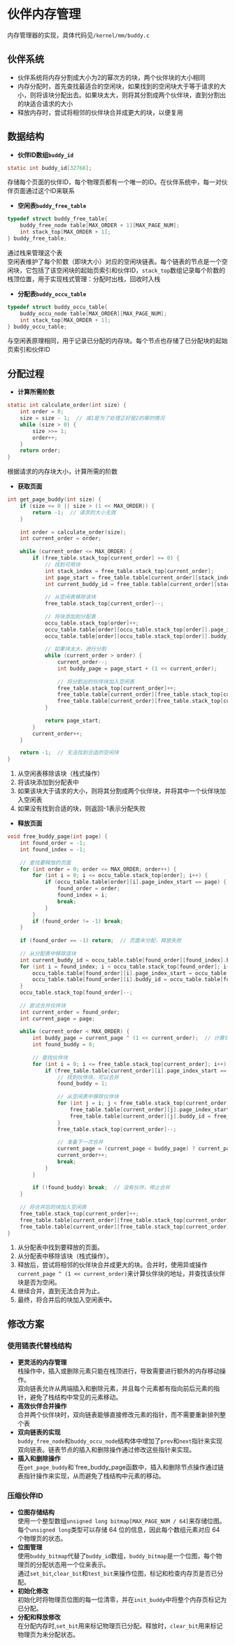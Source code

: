 # 伙伴内存管理

内存管理器的实现，具体代码见`/kernel/mm/buddy.c`

## 伙伴系统
* 伙伴系统将内存分割成大小为2的幂次方的块，两个伙伴块的大小相同
* 内存分配时，首先查找最适合的空闲块，如果找到的空闲块大于等于请求的大小，则将该块分配出去。如果块太大，则将其分割成两个伙伴块，直到分割出的块适合请求的大小
* 释放内存时，尝试将相邻的伙伴块合并成更大的块，以便复用
## 数据结构
* **伙伴ID数组`buddy_id`**  
```c
static int buddy_id[32768];
```
存储每个页面的伙伴ID，每个物理页都有一个唯一的ID。在伙伴系统中，每一对伙伴页面通过这个ID来联系
* **空闲表`buddy_free_table`**  
```c
typedef struct buddy_free_table{
    buddy_free_node table[MAX_ORDER + 1][MAX_PAGE_NUM];
    int stack_top[MAX_ORDER + 1];
} buddy_free_table;
```
通过栈来管理这个表  
空闲表维护了每个阶数（即块大小）对应的空闲块链表。每个链表的节点是一个空闲块，它包括了该空闲块的起始页索引和伙伴ID，`stack_top`数组记录每个阶数的栈顶位置，用于实现栈式管理：分配时出栈，回收时入栈
* **分配表`buddy_occu_table`**  
```c
typedef struct buddy_occu_table{
    buddy_occu_node table[MAX_ORDER][MAX_PAGE_NUM];
    int stack_top[MAX_ORDER + 1];
} buddy_occu_table;
```
与空闲表原理相同，用于记录已分配的内存块。每个节点也存储了已分配块的起始页索引和伙伴ID
## 分配过程
* **计算所需阶数**  
```c
static int calculate_order(int size) {
    int order = 0;
    size = size - 1;  // 减1是为了处理正好是2的幂的情况
    while (size > 0) {
        size >>= 1;
        order++;
    }
    return order;
}
```
根据请求的内存块大小，计算所需的阶数
* **获取页面**
```c
int get_page_buddy(int size) {
    if (size <= 0 || size > (1 << MAX_ORDER)) {
        return -1;  // 请求的大小无效
    }
    
    int order = calculate_order(size);
    int current_order = order;
    
    while (current_order <= MAX_ORDER) {
        if (free_table.stack_top[current_order] >= 0) {
            // 找到可用块
            int stack_index = free_table.stack_top[current_order];
            int page_start = free_table.table[current_order][stack_index].page_index_start;
            int current_buddy_id = free_table.table[current_order][stack_index].buddy_id;
            
            // 从空闲表移除该块
            free_table.stack_top[current_order]--;
            
            // 将块添加到分配表
            occu_table.stack_top[order]++;
            occu_table.table[order][occu_table.stack_top[order]].page_index_start = page_start;
            occu_table.table[order][occu_table.stack_top[order]].buddy_id = current_buddy_id;
            
            // 如果块太大，进行分割
            while (current_order > order) {
                current_order--;
                int buddy_page = page_start + (1 << current_order);
                
                // 将分割出的伙伴块加入空闲表
                free_table.stack_top[current_order]++;
                free_table.table[current_order][free_table.stack_top[current_order]].page_index_start = buddy_page;
                free_table.table[current_order][free_table.stack_top[current_order]].buddy_id = buddy_id[buddy_page];
            }
            
            return page_start;
        }
        current_order++;
    }

    return -1;  // 无法找到合适的空闲块
}
```
1. 从空闲表移除该块（栈式操作）
2. 将该块添加到分配表中
3. 如果该块大于请求的大小，则将其分割成两个伙伴块，并将其中一个伙伴块加入空闲表
4. 如果没有找到合适的块，则返回-1表示分配失败
* **释放页面**
```c
void free_buddy_page(int page) {
    int found_order = -1;
    int found_index = -1;
    
    // 查找要释放的页面
    for (int order = 0; order <= MAX_ORDER; order++) {
        for (int i = 0; i <= occu_table.stack_top[order]; i++) {
            if (occu_table.table[order][i].page_index_start == page) {
                found_order = order;
                found_index = i;
                break;
            }
        }
        if (found_order != -1) break;
    }
    
    if (found_order == -1) return;  // 页面未分配，释放失败
    
    // 从分配表中移除该块
    int current_buddy_id = occu_table.table[found_order][found_index].buddy_id;
    for (int i = found_index; i < occu_table.stack_top[found_order]; i++) {
        occu_table.table[found_order][i].page_index_start = occu_table.table[found_order][i + 1].page_index_start;
        occu_table.table[found_order][i].buddy_id = occu_table.table[found_order][i + 1].buddy_id;
    }
    occu_table.stack_top[found_order]--;
    
    // 尝试合并伙伴块
    int current_order = found_order;
    int current_page = page;
    
    while (current_order < MAX_ORDER) {
        int buddy_page = current_page ^ (1 << current_order);  // 计算伙伴块的地址
        int found_buddy = 0;
        
        // 查找伙伴块
        for (int i = 0; i <= free_table.stack_top[current_order]; i++) {
            if (free_table.table[current_order][i].page_index_start == buddy_page) {
                // 找到伙伴块，可以合并
                found_buddy = 1;
                
                // 从空闲表中移除伙伴块
                for (int j = i; j < free_table.stack_top[current_order]; j++) {
                    free_table.table[current_order][j].page_index_start = free_table.table[current_order][j + 1].page_index_start;
                    free_table.table[current_order][j].buddy_id = free_table.table[current_order][j + 1].buddy_id;
                }
                free_table.stack_top[current_order]--;
                
                // 准备下一次合并
                current_page = (current_page < buddy_page) ? current_page : buddy_page;
                current_order++;
                break;
            }
        }
        
        if (!found_buddy) break;  // 没有伙伴，停止合并
    }
    
    // 将合并后的块加入空闲表
    free_table.stack_top[current_order]++;
    free_table.table[current_order][free_table.stack_top[current_order]].page_index_start = current_page;
    free_table.table[current_order][free_table.stack_top[current_order]].buddy_id = current_buddy_id;
}
```
1. 从分配表中找到要释放的页面。
2. 从分配表中移除该块（栈式操作）。
3. 释放后，尝试将相邻的伙伴块合并成更大的块。合并时，使用异或操作`current_page ^ (1 << current_order)`来计算伙伴块的地址，并查找该伙伴块是否为空闲。
4. 继续合并，直到无法合并为止。
5. 最终，将合并后的块加入空闲表中。
## 修改方案
### 使用链表代替栈结构
* **更灵活的内存管理**  
栈操作中，插入或删除元素只能在栈顶进行，导致需要进行额外的内存移动操作。  
双向链表允许从两端插入和删除元素，并且每个元素都有指向前后元素的指针，避免了栈结构中常见的元素移动。
* **高效伙伴合并操作**  
合并两个伙伴块时，双向链表能够直接修改元素的指针，而不需要重新排列整个表
* **双向链表的实现**  
`buddy_free_node`和`buddy_occu_node`结构体中增加了`prev`和`next`指针来实现双向链表。链表节点的插入和删除操作通过修改这些指针来实现。
* **插入和删除操作**  
在`get_page_buddy`和`free_buddy_page函数中，插入和删除节点操作通过链表指针操作来实现，从而避免了栈结构中元素的移动。
### 压缩伙伴ID
* **位图存储结构**  
使用一个整型数组`unsigned long bitmap[MAX_PAGE_NUM / 64]`来存储位图。每个`unsigned long`类型可以存储 64 位的信息，因此每个数组元素对应 64 个物理页的状态。
* **位图管理**  
使用`buddy_bitmap`代替了`buddy_id`数组，`buddy_bitmap`是一个位图，每个物理页的分配状态用一个位来表示。  
通过`set_bit`,`clear_bit`和`test_bit`来操作位图，标记和检查内存页是否已分配。
* **初始化修改**  
初始化时将物理页位图的每一位清零，并在`init_buddy`中将整个内存页标记为已分配。
* **分配和释放修改**  
在分配内存时,`set_bit`用来标记物理页已分配。释放时，`clear_bit`用来标记物理页为未分配状态。
